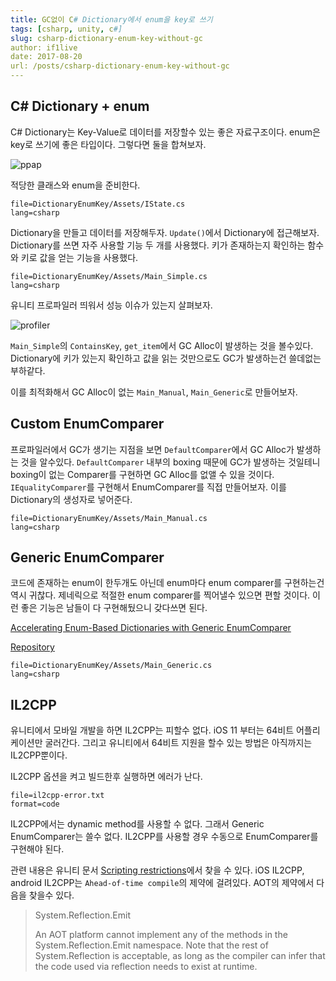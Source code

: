 ```yaml
---
title: GC없이 C# Dictionary에서 enum을 key로 쓰기
tags: [csharp, unity, c#]
slug: csharp-dictionary-enum-key-without-gc
author: if1live
date: 2017-08-20
url: /posts/csharp-dictionary-enum-key-without-gc
---
```


## C# Dictionary + enum

C# Dictionary는 Key-Value로 데이터를 저장할수 있는 좋은 자료구조이다.
enum은 key로 쓰기에 좋은 타입이다.
그렇다면 둘을 합쳐보자.

![ppap]({attach}csharp-dictionary-enum-key-without-gc/ppap.jpg)

적당한 클래스와 enum을 준비한다.

~~~maya:view
file=DictionaryEnumKey/Assets/IState.cs
lang=csharp
~~~

Dictionary을 만들고 데이터를 저장해두자.
`Update()`에서 Dictionary에 접근해보자.
Dictionary를 쓰면 자주 사용할 기능 두 개를 사용했다.
키가 존재하는지 확인하는 함수와 키로 값을 얻는 기능을 사용했다.

~~~maya:view
file=DictionaryEnumKey/Assets/Main_Simple.cs
lang=csharp
~~~

<!--adsense-->

유니티 프로파일러 띄워서 성능 이슈가 있는지 살펴보자.

![profiler]({attach}csharp-dictionary-enum-key-without-gc/profiler.png)

`Main_Simple`의 `ContainsKey`, `get_item`에서 GC Alloc이 발생하는 것을 볼수있다. Dictionary에 키가 있는지 확인하고 값을 읽는 것만으로도 GC가 발생하는건 쓸데없는 부하같다. 

이를 최적화해서 GC Alloc이 없는 `Main_Manual`, `Main_Generic`로 만들어보자.

## Custom EnumComparer

프로파일러에서 GC가 생기는 지점을 보면 `DefaultComparer`에서 GC Alloc가 발생하는 것을 알수있다. 
`DefaultComparer` 내부의 boxing 때문에 GC가 발생하는 것일테니 boxing이 없는 Comparer를 구현하면 GC Alloc를 없앨 수 있을 것이다.
`IEqualityComparer`를 구현해서 EnumComparer를 직접 만들어보자. 이를 Dictionary의 생성자로 넣어준다.

~~~maya:view
file=DictionaryEnumKey/Assets/Main_Manual.cs
lang=csharp
~~~

##  Generic EnumComparer

코드에 존재하는 enum이 한두개도 아닌데 enum마다 enum comparer를 구현하는건 역시 귀찮다.
제네릭으로 적절한 enum comparer를 찍어낼수 있으면 편할 것이다.
이런 좋은 기능은 남들이 다 구현해뒀으니 갖다쓰면 된다.

[Accelerating Enum-Based Dictionaries with Generic EnumComparer][codeproject-detail]

[Repository][repo]

~~~maya:view
file=DictionaryEnumKey/Assets/Main_Generic.cs
lang=csharp
~~~

## IL2CPP

유니티에서 모바일 개발을 하면 IL2CPP는 피할수 없다. 
iOS 11 부터는 64비트 어플리케이션만 굴러간다. 
그리고 유니티에서 64비트 지원을 할수 있는 방법은 아직까지는 IL2CPP뿐이다.

IL2CPP 옵션을 켜고 빌드한후 실행하면 에러가 난다.

~~~maya:view
file=il2cpp-error.txt
format=code
~~~

IL2CPP에서는 dynamic method를 사용할 수 없다.
그래서 Generic EnumComparer는 쓸수 없다.
IL2CPP를 사용할 경우 수동으로 EnumComparer를 구현해야 된다.

관련 내용은 유니티 문서 [Scripting restrictions][unity-scripting-restrictions]에서 찾을 수 있다.
iOS IL2CPP, android IL2CPP는 `Ahead-of-time compile`의 제약에 걸려있다.
AOT의 제약에서 다음을 찾을수 있다.

> System.Reflection.Emit
> 
> An AOT platform cannot implement any of the methods in the System.Reflection.Emit namespace.
> Note that the rest of System.Reflection is acceptable,
> as long as the compiler can infer that the code used via reflection needs to exist at runtime.


[repo]: https://github.com/OmerMor/EnumComparer

[codeproject-detail]: https://www.codeproject.com/Articles/33528/Accelerating-Enum-Based-Dictionaries-with-Generic

[ios-no-code-gen]: http://ronniej.sfuh.tk/%EC%9C%A0%EB%8B%88%ED%8B%B0-ios-%EC%A0%9C%EC%95%BD%EC%82%AC%ED%95%AD/

[unity-scripting-restrictions]: [https://docs.unity3d.com/Manual/ScriptingRestrictions.html]
